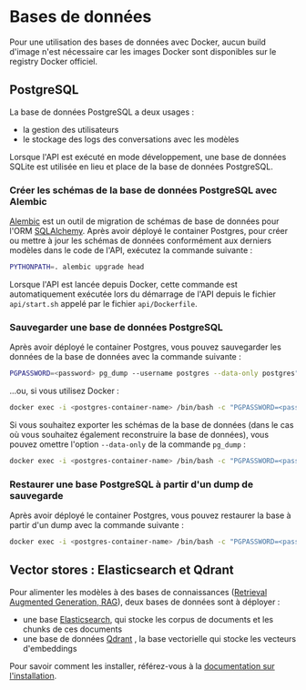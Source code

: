 # Bases de données

Pour une utilisation des bases de données avec Docker, aucun build d'image n'est nécessaire car les images Docker sont disponibles sur le registry Docker officiel.

## PostgreSQL

La base de données PostgreSQL a deux usages :
- la gestion des utilisateurs
- le stockage des logs des conversations avec les modèles

Lorsque l'API est exécuté en mode développement, une base de données SQLite est utilisée en lieu et place de la base de données PostgreSQL.

### Créer les schémas de la base de données PostgreSQL avec Alembic

[Alembic](https://alembic.sqlalchemy.org/en/latest/) est un outil de migration de schémas de base de données pour l'ORM [SQLAlchemy](https://www.sqlalchemy.org/).
Après avoir déployé le container Postgres, pour créer ou mettre à jour les schémas de données conformément aux derniers modèles dans le code de l'API, exécutez la commande suivante :
```bash
PYTHONPATH=. alembic upgrade head
```
Lorsque l'API est lancée depuis Docker, cette commande est automatiquement exécutée lors du démarrage de l'API depuis le fichier `api/start.sh` appelé par le fichier `api/Dockerfile`.

### Sauvegarder une base de données PostgreSQL

Après avoir déployé le container Postgres, vous pouvez sauvegarder les données de la base de données avec la commande suivante :
```bash
PGPASSWORD=<password> pg_dump --username postgres --data-only postgres" > my_dump.dump
```
...ou, si vous utilisez Docker :
```bash
docker exec -i <postgres-container-name> /bin/bash -c "PGPASSWORD=<password> pg_dump --username postgres --data-only postgres" > my_dump.dump
```

Si vous souhaitez exporter les schémas de la base de données (dans le cas où vous souhaitez également reconstruire la base de données), vous pouvez omettre l'option `--data-only` de la commande `pg_dump` :
```bash
docker exec -i <postgres-container-name> /bin/bash -c "PGPASSWORD=<password> pg_dump --username postgres postgres" > my_dump.dump
```

### Restaurer une base PostgreSQL à partir d'un dump de sauvegarde

Après avoir déployé le container Postgres, vous pouvez restaurer la base à partir d'un dump avec la commande suivante :
```bash
docker exec -i <postgres-container-name> /bin/bash -c "PGPASSWORD=<password> psql --username postgres postgres" < my_dump.dump
```

## Vector stores : Elasticsearch et Qdrant

Pour alimenter les modèles à des bases de connaissances ([Retrieval Augmented Generation, RAG](https://en.wikipedia.org/wiki/Prompt_engineering#Retrieval-augmented_generation)), deux bases de données sont à déployer :
- une base [Elasticsearch](https://www.elastic.co/), qui stocke les corpus de documents et les chunks de ces documents
- une base de données [Qdrant](https://qdrant.tech/) , la base vectorielle qui stocke les vecteurs d'embeddings

Pour savoir comment les installer, référez-vous à la [documentation sur l'installation](installation.md#vector-stores-elasticsearch-et-qdrant).
